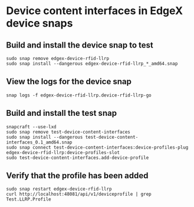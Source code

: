 # Device content interfaces in EdgeX device snaps

## Build and install the device snap to test

```
sudo snap remove edgex-device-rfid-llrp
sudo snap install --dangerous edgex-device-rfid-llrp_*_amd64.snap
```

## View the logs for the device snap

```
snap logs -f edgex-device-rfid-llrp.device-rfid-llrp-go
```

## Build and install the test snap

```
snapcraft --use-lxd
sudo snap remove test-device-content-interfaces
sudo snap install --dangerous test-device-content-interfaces_0.1_amd64.snap
sudo snap connect test-device-content-interfaces:device-profiles-plug edgex-device-rfid-llrp:device-profiles-slot
sudo test-device-content-interfaces.add-device-profile
```

## Verify that the profile has been added

```
sudo snap restart edgex-device-rfid-llrp
curl http://localhost:48081/api/v1/deviceprofile | grep Test.LLRP.Profile
```

